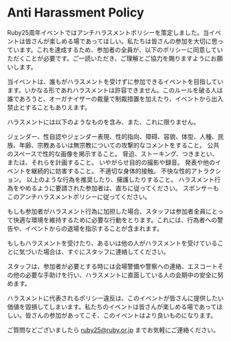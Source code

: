 # Anti Harassment Policy

Ruby25周年イベントではアンチハラスメントポリシーを策定しました。当イベントは皆さんが楽しめる場であってほしい。私たちは皆さんの参加を大切に思っています。これを達成するため、参加者の全員が、以下のポリシーに同意していただくことが必要です。ご一読いただき、ご理解とご協力を賜りますようにお願いします。

当イベントは、誰もがハラスメントを受けずに参加できるイベントを目指しています。いかなる形であれハラスメントは許容できません。このルールを破る人は誰であろうと、オーガナイザーの裁量で制裁措置を加えたり、イベントから出入禁止とすることもありえます。

ハラスメントには以下のようなものを含み、また、これに限りません。

ジェンダー、性自認やジェンダー表現、性的指向、障碍、容貌、体型、人種、民族、年齢、宗教あるいは無宗教についての攻撃的なコメントをすること。
公共のスペースで性的な画像を掲示すること。
脅迫、ストーキング、つきまとい、または、それらを計画すること。
いやがらせ目的の撮影や録音。
発表や他のイベントを継続的に妨害すること。
不適切な身体的接触。
不快な性的アトラクション。
以上のような行為を推奨したり、擁護したりすること。
ハラスメント行為をやめるように要請された参加者は、直ちに従ってください。
スポンサーもこのアンチハラスメントポリシーに従ってください。

もしも参加者がハラスメント行為に加担した場合、スタッフは参加者全員にとって快適な環境を維持するために必要な行動をとります。これには、行為者への警告や、イベントからの退場を指示することが含まれます。

もしもハラスメントを受けたり、あるいは他の人がハラスメントを受けていることに気づいた場合は、すぐにスタッフに連絡してください。

スタッフは、参加者が必要とする時には会場警備や警察への連絡、エスコートその他の必要な手助けを行い、ハラスメントに直面している人の会期中の安全に努めます。

ハラスメントに代表されるポリシー違反は、このイベントが皆さんに提供したい価値を毀損してしまいます。私たちのイベントは皆さんが楽しめる場であってほしい。皆さんの参加があってこそ、このイベントはより良いものになります。

ご質問などございましたら ruby25@ruby.or.jp までお気軽にご連絡ください。
